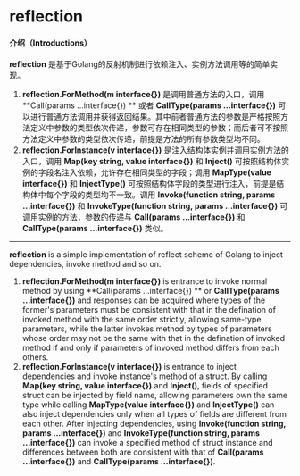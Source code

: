 # reflection

#### 介绍（Introductions）
**reflection** 是基于Golang的反射机制进行依赖注入、实例方法调用等的简单实现。

1. **reflection.ForMethod(m interface{})** 是调用普通方法的入口，调用 **Call(params ...interface{}) ** 或者 **CallType(params ...interface{})** 可以进行普通方法调用并获得返回结果。其中前者普通方法的参数是严格按照方法定义中参数的类型依次传递，参数可存在相同类型的参数；而后者可不按照方法定义中参数的类型依次传递，前提是方法的所有参数类型均不同。
2. **reflection.ForInstance(v interface{})** 是注入结构体实例并调用实例方法的入口，调用 **Map(key string, value interface{})** 和 **Inject()** 可按照结构体实例的字段名注入依赖，允许存在相同类型的字段；调用 **MapType(value interface{})** 和 **InjectType()** 可按照结构体字段的类型进行注入，前提是结构体中每个字段的类型均不一致。调用 **Invoke(function string, params ...interface{})** 和 **InvokeType(function string, params ...interface{})** 可调用实例的方法，参数的传递与 **Call(params ...interface{})** 和 **CallType(params ...interface{})** 类似。

***

**reflection** is a simple implementation of reflect scheme of Golang to inject dependencies, invoke method and so on.

1. **reflection.ForMethod(m interface{})** is entrance to invoke normal method by using  **Call(params ...interface{}) ** or **CallType(params ...interface{})** and responses can be acquired where types of the former's parameters must be consistent with that in the defination of invoked method with the same order strictly, allowing same-type parameters, while the latter invokes method by types of parameters whose order may not be the same with that in the defination of invoked method if and only if parameters of invoked method differs from each others.
2. **reflection.ForInstance(v interface{})** is entrance to inject dependencies and invoke instance's method of a struct. By calling  **Map(key string, value interface{})** and **Inject()**, fields of specified struct can be injected by field name, allowing parameters own the same type while calling  **MapType(value interface{})** and **InjectType()** can also inject dependencies only when all types of fields are different from each other. After injecting dependencies, using  **Invoke(function string, params ...interface{})** and **InvokeType(function string, params ...interface{})** can invoke a specified method of struct instance and differences between both are consistent with that of  **Call(params ...interface{})** and **CallType(params ...interface{})**.

